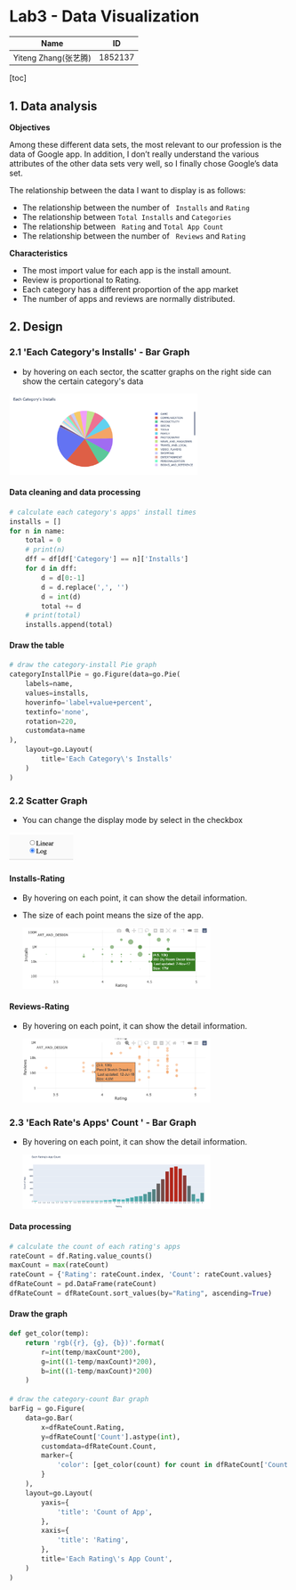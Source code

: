 # Lab3 - Data Visualization

| Name                 | ID      |
| -------------------- | ------- |
| Yiteng Zhang(张艺腾) | 1852137 |

[toc]

## 1. Data analysis

**Objectives**

Among these different data sets, the most relevant to our profession is the data of Google app. In addition, I don’t really understand the various attributes of the other data sets very well, so I finally chose Google’s data set.

The relationship between the data I want to display is as follows:

* The relationship between the number of ` Installs` and `Rating`
* The relationship between `Total Installs` and `Categories`
* The relationship between ` Rating` and `Total App Count`
* The relationship between the number of ` Reviews` and `Rating`

**Characteristics**

* The most import value for each app is the install amount.
* Review is proportional to Rating.
* Each category has a different proportion of the app market
* The number of apps and reviews are normally distributed.

## 2. Design

### 2.1 'Each Category's Installs' - Bar Graph

* by hovering on each sector, the scatter graphs on the right side can show the certain category's data

<img src="img/Screen Shot 2021-06-21 at 16.01.07.png" alt="Screen Shot 2021-06-21 at 16.01.07" style="zoom: 33%;" />

#### Data cleaning and data processing

```python
# calculate each category's apps' install times
installs = []
for n in name:
    total = 0
    # print(n)
    dff = df[df['Category'] == n]['Installs']
    for d in dff:
        d = d[0:-1]
        d = d.replace(',', '')
        d = int(d)
        total += d
    # print(total)
    installs.append(total)
```

#### Draw the table

```python
# draw the category-install Pie graph
categoryInstallPie = go.Figure(data=go.Pie(
    labels=name,
    values=installs,
    hoverinfo='label+value+percent',
    textinfo='none',
    rotation=220,
    customdata=name
),
    layout=go.Layout(
        title='Each Category\'s Installs'
    )
)
```

### 2.2 Scatter Graph

* You can change the display mode by select in the checkbox

<img src="img/Screen Shot 2021-06-21 at 16.12.36.png" alt="Screen Shot 2021-06-21 at 16.12.36" style="zoom:50%;" />

#### Installs-Rating

* By hovering on each point, it can show the detail information.

* The size of each point means the size of the app.

  <img src="img/Screen Shot 2021-06-23 at 14.49.35.png" alt="Screen Shot 2021-06-23 at 14.49.35" style="zoom: 33%;" />



#### Reviews-Rating

* By hovering on each point, it can show the detail information.

  <img src="img/Screen Shot 2021-06-23 at 14.50.08.png" alt="Screen Shot 2021-06-23 at 14.50.08" style="zoom: 33%;" />





### 2.3 'Each Rate's Apps' Count ' - Bar Graph

* By hovering on each point, it can show the detail information.

  <img src="img/Screen Shot 2021-06-23 at 14.51.04.png" alt="Screen Shot 2021-06-23 at 14.51.04" style="zoom: 33%;" />

#### Data processing

```python
# calculate the count of each rating's apps
rateCount = df.Rating.value_counts()
maxCount = max(rateCount)
rateCount = {'Rating': rateCount.index, 'Count': rateCount.values}
dfRateCount = pd.DataFrame(rateCount)
dfRateCount = dfRateCount.sort_values(by="Rating", ascending=True)
```

#### Draw the graph

```python
def get_color(temp):
    return 'rgb({r}, {g}, {b})'.format(
        r=int(temp/maxCount*200),
        g=int((1-temp/maxCount)*200),
        b=int((1-temp/maxCount)*200)
    )

# draw the category-count Bar graph
barFig = go.Figure(
    data=go.Bar(
        x=dfRateCount.Rating,
        y=dfRateCount['Count'].astype(int),
        customdata=dfRateCount.Count,
        marker={
            'color': [get_color(count) for count in dfRateCount['Count'].astype(int)]
        }
    ),
    layout=go.Layout(
        yaxis={
            'title': 'Count of App',
        },
        xaxis={
            'title': 'Rating',
        },
        title='Each Rating\'s App Count',
    )
)
```
